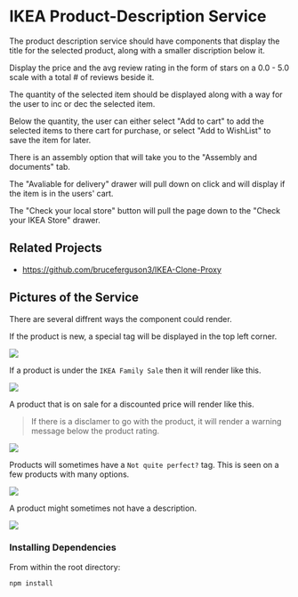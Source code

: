# IKEA Product-Description Service

The product description service should have components that display the title for the selected 
product, along with a smaller discription below it. 

Display the price and the avg review rating in the form of stars on a 0.0 - 5.0 scale 
with a total # of reviews beside it.

The quantity of the selected item should be displayed along with a way for the user to inc or dec
the selected item. 

Below the quantity, the user can either select "Add to cart" to add the selected items
to there cart for purchase, or select "Add to WishList" to save the item for later. 

There is an assembly option that will take you to the "Assembly and documents" tab. 

The "Avaliable for delivery" drawer will pull down on click and 
will display if the item is in the users' cart. 

The "Check your local store" button will pull the page down to the 
"Check your IKEA Store" drawer.

## Related Projects

  - https://github.com/bruceferguson3/IKEA-Clone-Proxy

## Pictures of the Service

There are several diffrent ways the component could render.

If the product is new, a special tag will be displayed in the top left corner.

![](/assets/readMe/NEW-item-tag.png) 

If a product is under the `IKEA Family Sale` then it will render like this.

![](/assets/readMe/IKEA-Family-Sale.png) 

A product that is on sale for a discounted price will render like this. 

> If there is a disclamer to go with the product, it will render a warning message below the product rating.

![](/assets/readMe/On-sale:warning-label.png) 

Products will sometimes have a `Not quite perfect?` tag. This is seen on a few products with many options.

![](/assets/readMe/Not-quite-perfect-tag.png)

A product might sometimes not have a description.

![](/assets/readMe/NoDescription.png)  

### Installing Dependencies

From within the root directory:

```
npm install
```


